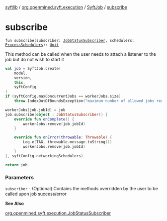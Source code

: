 [syftlib](../../index.md) / [org.openmined.syft.execution](../index.md) / [SyftJob](index.md) / [subscribe](./subscribe.md)

# subscribe

`fun subscribe(subscriber: `[`JobStatusSubscriber`](../-job-status-subscriber/index.md)`, schedulers: `[`ProcessSchedulers`](../../org.openmined.syft.threading/-process-schedulers/index.md)`): `[`Unit`](https://kotlinlang.org/api/latest/jvm/stdlib/kotlin/-unit/index.html)

This method can be called when the user needs to attach a listener to the job but do not wish to start it

``` kotlin
val job = SyftJob.create(
    model,
    version,
    this,
    syftConfig
)
if (syftConfig.maxConcurrentJobs == workerJobs.size)
    throw IndexOutOfBoundsException("maximum number of allowed jobs reached")

workerJobs[job.jobId] = job
job.subscribe(object : JobStatusSubscriber() {
    override fun onComplete() {
        workerJobs.remove(job.jobId)
    }

    override fun onError(throwable: Throwable) {
        Log.e(TAG, throwable.message.toString())
        workerJobs.remove(job.jobId)
    }
}, syftConfig.networkingSchedulers)

return job
```

### Parameters

`subscriber` - (Optional) Contains the methods overridden by the user to be called upon job success/error

**See Also**

[org.openmined.syft.execution.JobStatusSubscriber](../-job-status-subscriber/index.md)

